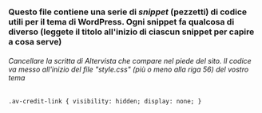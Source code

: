 ### Questo file contiene una serie di _snippet_ (pezzetti) di codice utili per il tema di WordPress. Ogni snippet fa qualcosa di diverso (leggete il titolo all'inizio di ciascun snippet per capire a cosa serve)

###### Cancellare la scritta di Altervista che compare nel piede del sito. Il codice va messo all'inizio del file "style.css" (più o meno alla riga 56) del vostro tema

`.av-credit-link {
    visibility: hidden;
    display: none;
}`
